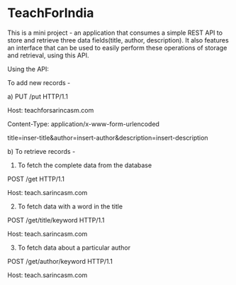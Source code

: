 TeachForIndia
=============

This is a mini project -  an application that consumes a simple REST API to store and retrieve three data fields(title, author, description). It also features an interface that can be used to easily perform these operations of storage and retrieval, using this API.

Using the API:

To add new records - 


a) PUT /put HTTP/1.1

Host: teachforsarincasm.com

Content-Type: application/x-www-form-urlencoded

title=inser-title&author=insert-author&description=insert-description

b) To retrieve records -

1) To fetch the complete data from the database


POST /get HTTP/1.1

Host: teach.sarincasm.com
  
2) To fetch data with a word in the title


POST /get/title/keyword HTTP/1.1

Host: teach.sarincasm.com

3) To fetch data about a particular author


POST /get/author/keyword HTTP/1.1

Host: teach.sarincasm.com

